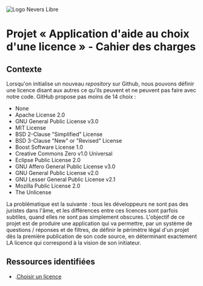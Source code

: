 ![Logo Nevers Libre](https://nevers-libre.org/services/img/logo.png)

# Projet « Application d'aide au choix d'une licence » - Cahier des charges 

## Contexte 

Lorsqu'on initialise un nouveau *repository* sur Github, nous pouvons définir une licence disant aux autres ce qu'ils peuvent et ne peuvent pas faire avec notre code. GitHub propose pas moins de 14 choix :

- None
- Apache License 2.0
- GNU General Public License v3.0
- MIT License
- BSD 2-Clause "Simplified" License
- BSD 3-Clause "New" or "Revised" License
- Boost Software License 1.0
- Creative Commons Zero v1.0 Universal
- Eclipse Public License 2.0
- GNU Affero General Public License v3.0
- GNU General Public License v2.0
- GNU Lesser General Public License v2.1
- Mozilla Public License 2.0
- The Unlicense

La problématique est la suivante : tous les développeurs ne sont pas des juristes dans l'âme, et les différences entre ces licences sont parfois subtiles, quand elles ne sont pas simplement obscures. L'objectif de ce projet est de produire une application qui va permettre, par un système de questions / réponses et de filtres, de définir le périmètre légal d'un projet dès la première publication de son code source, en déterminant exactement LA licence qui correspond à la vision de son initiateur.

## Ressources identifiées 
- .[Choisir un licence](https://choosealicense.com)
